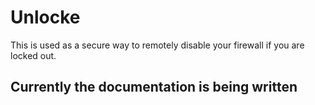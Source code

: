 # Unlocke
This is used as a secure way to remotely disable your firewall if you are locked out. 

## Currently the documentation is being written ##

